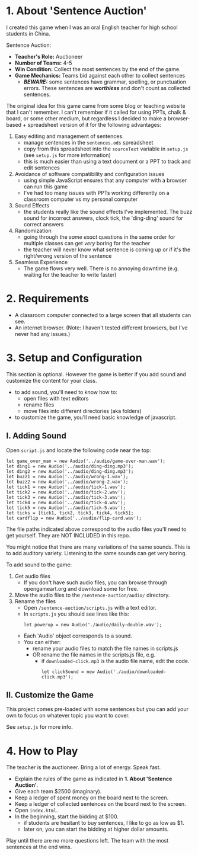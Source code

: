 # 1. About **'Sentence Auction'**

I created this game when I was an oral English teacher for high school students in China. 

Sentence Auction:
  * **Teacher's Role:** Auctioneer
  * **Number of Teams:** 4-5
  * **Win Condition:** Collect the most sentences by the end of the game.
  * **Game Mechanics:** Teams bid against each other to collect sentences
    - ***BEWARE:*** some sentences have grammar, spelling, or punctuation errors. These sentences are ***worthless*** and don't count as collected sentences.

The original idea for this game came from some blog or teaching website that I can't remember. I can't remember if it called for using PPTs, chalk & board, or some other medium, but regardless I decided to make a browser-based + spreadsheet version of it for the following advantages:
  1. Easy editing and management of sentences.
      - manage sentences in the `sentences.ods` spreadsheet
      - copy from this spreadsheet into the `sourceText` variable in `setup.js` (see `setup.js` for more information)
      - this is much easier than using a text document or a PPT to track and edit sentences
  1. Avoidance of software compatibility and configuration issues
      - using simple JavaScript ensures that any computer with a browser can run this game
      - I've had too many issues with PPTs working differently on a classroom computer vs my personal computer
  1. Sound Effects
      - the students really like the sound effects I've implemented. The buzz sound for incorrect answers, clock tick, the 'ding-ding' sound for correct answers
  1. Randomization
      - going through the *same exact* questions in the same order for multiple classes can get *very* boring for the teacher
      - the teacher will never know what sentence is coming up or if it's the right/wrong version of the sentence
  1. Seamless Experience
      - The game flows very well. There is no annoying downtime (e.g. waiting for the teacher to write faster)

# 2. Requirements

  * A classroom computer connected to a large screen that all students can see.
  * An internet browser. (Note: I haven't tested different browsers, but I've never had any issues.)

# 3. Setup and Configuration

This section is optional. However the game is better if you add sound and customize the content for your class.
  * to add sound, you'll need to know how to:
    - open files with text editors 
    - rename files
    - move files into different directories (aka folders)
  * to customize the game, you'll need basic knowledge of javascript.

## I. Adding Sound

Open `script.js` and locate the following code near the top:
```
let game_over_man = new Audio('../audio/game-over-man.wav');
let ding1 = new Audio('../audio/ding-ding.mp3');
let ding2 = new Audio('../audio/ding-ding.mp3');
let buzz1 = new Audio('../audio/wrong-1.wav');
let buzz2 = new Audio('../audio/wrong-2.wav');
let tick1 = new Audio('../audio/tick-1.wav');
let tick2 = new Audio('../audio/tick-2.wav');
let tick3 = new Audio('../audio/tick-3.wav');
let tick4 = new Audio('../audio/tick-4.wav');
let tick5 = new Audio('../audio/tick-5.wav');
let ticks = [tick1, tick2, tick3, tick4, tick5];
let cardflip = new Audio('../audio/flip-card.wav');
```

The file paths indicated above correspond to the audio files you'll need to get yourself. They are NOT INCLUDED in this repo. 

You might notice that there are many variations of the same sounds. This is to add auditory variety. Listening to the same sounds can get very boring.

To add sound to the game:
1. Get audio files
    - If you don't have such audio files, you can browse through opengameart.org and download some for free. 
1. Move the audio files to the `/sentence-auction/audio/` directory.
1. Rename the files
    - Open `/sentence-auction/scripts.js` with a text editor.
    - In `scripts.js` you should see lines like this:
        ```
        let powerup = new Audio('./audio/daily-double.wav');
        ```
    - Each 'Audio' object corresponds to a sound.
    - You can either:
      * rename your audio files to match the file names in scripts.js 
      * OR rename the file names in the scripts.js file, e.g. 
        - if `downloaded-click.mp3` is the audio file name, edit the code.
           ```
           let clickSound = new Audio('./audio/downloaded-click.mp3');
           ```

## II. Customize the Game

This project comes pre-loaded with some sentences but you can add your own to focus on whatever topic you want to cover.

See `setup.js` for more info.

# 4. How to Play

The teacher is the auctioneer. Bring a lot of energy. Speak fast.

* Explain the rules of the game as indicated in **1. About 'Sentence Auction'**.
* Give each team $2500 (imaginary). 
* Keep a ledger of spent money on the board next to the screen.
* Keep a ledger of collected sentences on the board next to the screen.
* Open `index.html`.
* In the beginning, start the bidding at $100.
  - if students are hesitant to buy sentences, I like to go as low as $1.
  - later on, you can start the bidding at higher dollar amounts.

Play until there are no more questions left. The team with the most sentences at the end wins.